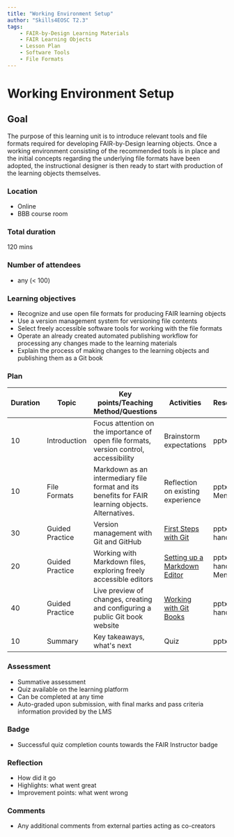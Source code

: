 ```yaml
---
title: "Working Environment Setup"
author: "Skills4EOSC T2.3"
tags: 
    - FAIR-by-Design Learning Materials
    - FAIR Learning Objects
    - Lesson Plan
    - Software Tools
    - File Formats
---
```


# Working Environment Setup

## Goal

The purpose of this learning unit is to introduce relevant tools and file formats required for developing FAIR-by-Design learning objects. Once a working environment consisting of the recommended tools is in place and the initial concepts regarding the underlying file formats have been adopted, the instructional designer is then ready to start with production of the learning objects themselves.

### Location

- Online
- BBB course room

### Total duration

120 mins

### Number of attendees

- any (< 100)

### Learning objectives

- Recognize and use open file formats for producing FAIR learning objects
- Use a version management system for versioning file contents
- Select freely accessible software tools for working with the file formats
- Operate an already created automated publishing workflow for processing any changes made to the learning materials
- Explain the process of making changes to the learning objects and publishing them as a Git book

### Plan

| Duration | Topic           | Key points/Teaching Method/Questions                                                              | Activities                                                             | Resources             |
|----------|-----------------|---------------------------------------------------------------------------------------------------|------------------------------------------------------------------------|-----------------------|
| 10        | Introduction    | Focus attention on the importance of open file formats, version control, accessibility            | Brainstorm expectations                                                | pptx                  |
| 10        | File Formats    | Markdown as an intermediary file format and its benefits for FAIR learning objects. Alternatives. | Reflection on existing experience                                      | pptx, Menti           |
| 30       | Guided Practice | Version management with Git and GitHub                                                            | [First Steps with Git](./Activities/01-First%20Steps%20with%20Git.md)  | pptx, handouts        |
| 20       | Guided Practice | Working with Markdown files, exploring freely accessible editors                                  | [Setting up a Markdown Editor](./Activities/02-Setting%20up%20a%20Markdown%20Editor.md)                                           | pptx, handouts, Menti |
| 40       | Guided Practice | Live preview of changes, creating and configuring a public Git book website                       | [Working with Git Books](./Activities/03-Working%20with%20Git%20Books.md)           | pptx, handouts        |
| 10        | Summary         | Key takeaways, what's next                                                                        | Quiz                                                                   | pptx                  |

### Assessment

- Summative assessment
- Quiz available on the learning platform
- Can be completed at any time
- Auto-graded upon submission, with final marks and pass criteria information provided by the LMS

### Badge

- Successful quiz completion counts towards the FAIR Instructor badge

### Reflection

- How did it go
- Highlights: what went great
- Improvement points: what went wrong

### Comments

- Any additional comments from external parties acting as co-creators